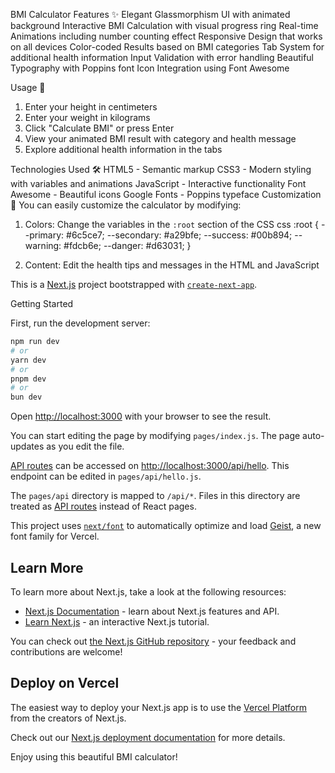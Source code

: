 BMI Calculator 
Features ✨
Elegant Glassmorphism UI with animated background
Interactive BMI Calculation with visual progress ring
Real-time Animations including number counting effect
Responsive Design that works on all devices
Color-coded Results based on BMI categories
Tab System for additional health information
Input Validation with error handling
Beautiful Typography with Poppins font
Icon Integration using Font Awesome

Usage 🚀
1. Enter your height in centimeters
2. Enter your weight in kilograms
3. Click "Calculate BMI" or press Enter
4. View your animated BMI result with category and health message
5. Explore additional health information in the tabs

Technologies Used 🛠️
HTML5 - Semantic markup
CSS3 - Modern styling with variables and animations
JavaScript - Interactive functionality
Font Awesome - Beautiful icons
Google Fonts - Poppins typeface
Customization 🎨
You can easily customize the calculator by modifying:
1. Colors: Change the variables in the `:root` section of the CSS
   css
   :root {
     --primary: #6c5ce7;
     --secondary: #a29bfe;
     --success: #00b894;
     --warning: #fdcb6e;
     --danger: #d63031;
   }
   
2. Content: Edit the health tips and messages in the HTML and JavaScript

This is a [Next.js](https://nextjs.org) project bootstrapped with [`create-next-app`](https://nextjs.org/docs/pages/api-reference/create-next-app).

Getting Started

First, run the development server:

```bash
npm run dev
# or
yarn dev
# or
pnpm dev
# or
bun dev
```

Open [http://localhost:3000](http://localhost:3000) with your browser to see the result.

You can start editing the page by modifying `pages/index.js`. The page auto-updates as you edit the file.

[API routes](https://nextjs.org/docs/pages/building-your-application/routing/api-routes) can be accessed on [http://localhost:3000/api/hello](http://localhost:3000/api/hello). This endpoint can be edited in `pages/api/hello.js`.

The `pages/api` directory is mapped to `/api/*`. Files in this directory are treated as [API routes](https://nextjs.org/docs/pages/building-your-application/routing/api-routes) instead of React pages.

This project uses [`next/font`](https://nextjs.org/docs/pages/building-your-application/optimizing/fonts) to automatically optimize and load [Geist](https://vercel.com/font), a new font family for Vercel.

## Learn More

To learn more about Next.js, take a look at the following resources:

- [Next.js Documentation](https://nextjs.org/docs) - learn about Next.js features and API.
- [Learn Next.js](https://nextjs.org/learn-pages-router) - an interactive Next.js tutorial.

You can check out [the Next.js GitHub repository](https://github.com/vercel/next.js) - your feedback and contributions are welcome!

## Deploy on Vercel

The easiest way to deploy your Next.js app is to use the [Vercel Platform](https://vercel.com/new?utm_medium=default-template&filter=next.js&utm_source=create-next-app&utm_campaign=create-next-app-readme) from the creators of Next.js.

Check out our [Next.js deployment documentation](https://nextjs.org/docs/pages/building-your-application/deploying) for more details.


Enjoy using this beautiful BMI calculator! 